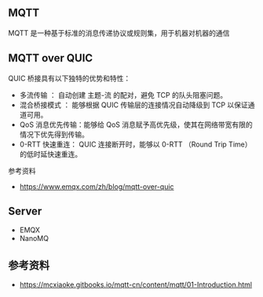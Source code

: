 ## MQTT

MQTT 是一种基于标准的消息传递协议或规则集，用于机器对机器的通信

## MQTT over QUIC

QUIC 桥接具有以下独特的优势和特性：

- 多流传输 ： 自动创建 主题-流 的配对，避免 TCP 的队头阻塞问题。
- 混合桥接模式 ： 能够根据 QUIC 传输层的连接情况自动降级到 TCP 以保证通道可用。
- QoS 消息优先传输：能够给 QoS 消息赋予高优先级，使其在网络带宽有限的情况下优先得到传输。
- 0-RTT 快速重连： QUIC 连接断开时，能够以 0-RTT （Round Trip Time）的低时延快速重连。

参考资料

- <https://www.emqx.com/zh/blog/mqtt-over-quic>

## Server

- EMQX
- NanoMQ

## 参考资料

- <https://mcxiaoke.gitbooks.io/mqtt-cn/content/mqtt/01-Introduction.html>